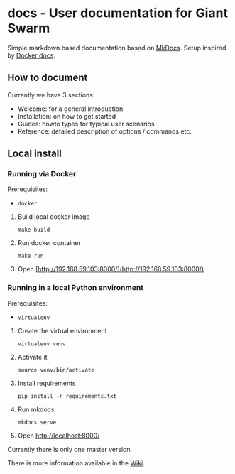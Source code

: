 # docs - User documentation for Giant Swarm

Simple markdown based documentation based on [MkDocs](http://www.mkdocs.org/). Setup inspired by [Docker docs](https://github.com/dotcloud/docker/tree/master/docs).

## How to document

Currently we have 3 sections:
  * Welcome: for a general introduction
  * Installation: on how to get started
  * Guides: howto types for typical user scenarios
  * Reference: detailed description of options / commands etc.

## Local install

### Running via Docker

Prerequisites:
 * `docker`

1. Build local docker image

    `make build`

2. Run docker container

    `make run`

3. Open [http://192.168.59.103:8000/](http://192.168.59.103:8000/)

### Running in a local Python environment

Prerequisites:
 * `virtualenv`

1. Create the virtual environment

    `virtualenv venv`

2. Activate it

    `source venv/bin/activate`

3. Install requirements

    `pip install -r requirements.txt`

4. Run mkdocs

    `mkdocs serve`

5. Open [http://localhost:8000/](http://localhost:8000/)

Currently there is only one master version. 

There is more information available in the [Wiki](https://git.giantswarm.io/giantswarm/docs/wikis/home).

